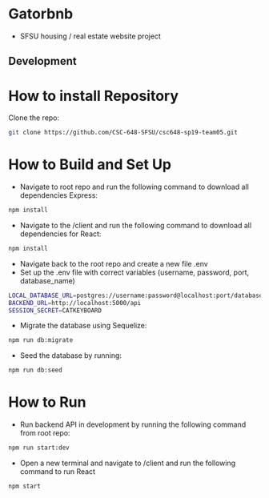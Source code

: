 # Gatorbnb

- SFSU housing / real estate website project

## Development

# How to install Repository

Clone the repo:

```sh
git clone https://github.com/CSC-648-SFSU/csc648-sp19-team05.git
```

# How to Build and Set Up

- Navigate to root repo and run the following command to download all dependencies Express:

```sh
npm install
```

- Navigate to the /client and run the following command to download all dependencies for React:

```sh
npm install
```

- Navigate back to the root repo and create a new file .env
- Set up the .env file with correct variables (username, password, port, database_name)

```sh
LOCAL_DATABASE_URL=postgres://username:password@localhost:port/database_name
BACKEND_URL=http://localhost:5000/api
SESSION_SECRET=CATKEYBOARD
```

- Migrate the database using Sequelize:

```sh
npm run db:migrate
```

- Seed the database by running:

```sh
npm run db:seed
```

# How to Run

- Run backend API in development by running the following command from root repo:

```sh
npm run start:dev
```

- Open a new terminal and navigate to /client and run the following command to run React

```sh
npm start
```

